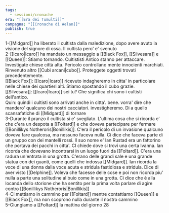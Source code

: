 ```yaml
---
tags:
  - sessioni/cronache
era: "[[Era dei Tumulti]]"
campagna: "[[Cronache di Aelan]]"
publish: true
---
```


1-[[Midgard]] ha liberato il cultista dalla maledizione, dopo avere avuto la visione del signore di ossa. Il cultista pero' e' svenuto  
2-[[Icaro|Icaro]] ha mandato un messaggio a [[Black Fox]], [[Silvesara]] e [[Queen]]: Stiamo tornando. Cultististi Antico stanno per attaccare. Investigate chiese città alta. Pericolo controllano mente innocienti marchiati. Rinvenuto altro [[Cubi arcani|cubo]]. Proteggete oggetti trovati precedentemente.  
[[Black Fox]]: [[Icaro|Icaro]] ricevuto indagheremo in citta' in particolare nelle chiese dei quartieri alti. Stiamo spostando il cubo grazie.  
[[Silvesara]]: [[Icaro|Icaro]] sei tu? Che significa chi sono i cultisti dell'antico.  
Quin: quindi i cultisti sono arrivati anche in citta'. bene. vorra' dire che mandero' qualcuno dei nostri cacciatori. investigheremo. Di a quello scansafatiche di [[Midgard]] di tornare  
3-Durante il pranzo il cultista si e' svegliato. L'ultima cosa che si ricorda e' che c'era un despota a [[Foltard]] e che doveva partecipare per fermare [[Bonillikys Notheroris|Bonillikis]]. C'era il pericolo di un invasione qualcuno doveva fare qualcosa, ma nessuno faceva nulla. Ci dice che faceva parte di un gruppo con dei mantelli rossi. Il suo nome e' Ian Rustad era un fattorino che portava dei pacchi in citta'. CI chiede dove si trovi una certa Ivanna. Ian ricorda che dovevano incontrarsi in un luogo fuori da [[Foltard]]. C'era una radura un'entrata in una grotta. C'erano delle grandi sale e una grande statua con dei guanti, come quelli che indossa [[Midgard]]. Ian ricorda la voce di una donna dalla voce acuta e stridula fastidiosa e stridula. Dice di aver visto [[Delphine]]. Voleva che facesse delle cose e poi non ricorda piu' nulla a parte una solitudine al buio come in una grotta. Ci dice che è alla locanda dello storione che ha sentito per la prima volta parlare di agire contro [[Bonillikys Notheroris|Bonillikis]]  
4-Ci mettiamo in cammino per [[Foltard]] mentre contattiamo [[Queen]] e [[Black Fox]], ma non scoprono nulla durante il nostro cammino  
5-Giungiamo a [[Foltard]] la mattina del giorno 28